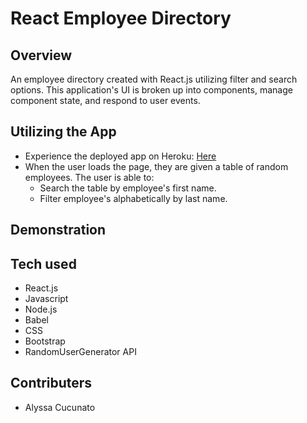 # React Employee Directory

## Overview

An employee directory created with React.js utilizing filter and search options. This application's UI is broken up into components, manage component state, and respond to user events.

## Utilizing the App

- Experience the deployed app on Heroku: [Here](https://shielded-harbor-64807.herokuapp.com/ "Here")
- When the user loads the page, they are given a table of random employees. The user is able to:
  - Search the table by employee's first name.
  - Filter employee's alphabetically by last name.

## Demonstration



## Tech used

- React.js
- Javascript
- Node.js
- Babel
- CSS
- Bootstrap
- RandomUserGenerator API

## Contributers

- Alyssa Cucunato

